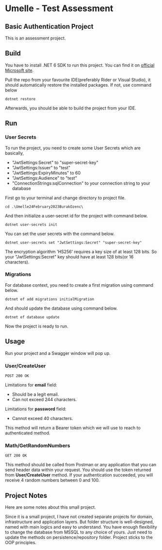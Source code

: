 #  Umelle - Test Assessment

## Basic Authentication Project

This is an assessment project.


## Build

You have to install .NET 6 SDK to run this project. You can find it on [official Microsoft site](https://dotnet.microsoft.com/en-us/download/dotnet/6.0).

Pull the repo from your favourite IDE(preferably Rider or Visual Studio), it should automatically restore the installed packages. 
If not, use command below

```
dotnet restore
```

Afterwards, you should be able to build the project from your IDE.


## Run

### User Secrets
To run the project, you need to create some User Secrets which are basically,

* "JwtSettings:Secret" to "super-secret-key"
* "JwtSettings:Issuer" to "test"
* "JwtSettings:ExpiryMinutes" to 60
* "JwtSettings:Audience" to "test"
* "ConnectionStrings:sqlConnection" to your connection string to your database

First go to your terminal and change directory to project file.

```
cd .\Umelle24February2023BurakOzenc\
```

And then initialize a user-secret id for the project with command below.
```
dotnet user-secrets init
```

You can set the user secrets with the command below.
```
dotnet user-secrets set "JwtSettings:Secret" "super-secret-key" 
```

The encryption algorithm 'HS256' requires a key size of at least 128 bits.
So your "JwtSettings:Secret" key should have at least 128 bits(or 16 characters).

### Migrations

For database context, you need to create a first migration using command below.
```
dotnet ef add migrations initialMigration
```

And should update the database using command below.
```
dotnet ef database update
```

Now the project is ready to run.

## Usage

Run your project and a Swagger window will pop up. 


### User/CreateUser
```
POST 200 OK
```

Limitations for **email** field:
* Should be a legit email.
* Can not exceed 244 characters.

Limitations for **password** field:
* Cannot exceed 40 characters.

This method will return a Bearer token which we will use to reach to authenticated method.

### Math/GetRandomNumbers

```
GET 200 OK
```

This method should be called from Postman or any application that you can send header data within your request.
You should use the token returned from **User/CreateUser** method.
If your authentication succeeded, you will receive 4 random numbers between 0 and 100.


## Project Notes

Here are some notes about this small project.

Since it is a small project, I have not created separate projects for domain, infrastructure and application layers.
But folder structure is well-designed, named with main logics and easy to understand. 
You have enough flexibility to change the database from MSSQL to any choice of yours. Just need to update the methods on persistence/repository folder.
Project sticks to the OOP principles.